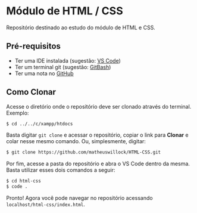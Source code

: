 # Módulo de HTML / CSS
Repositório destinado ao estudo do módulo de HTML e CSS.

## Pré-requisitos
* Ter uma IDE instalada (sugestão: [VS Code](https://code.visualstudio.com/download))
* Ter um terminal git (sugestão: [GitBash](https://git-scm.com/downloads))
* Ter uma nota no [GitHub](https://github.com)

## Como Clonar

Acesse o diretório onde o repositório deve ser clonado através do terminal. Exemplo:

``` sh
$ cd ../../c/xampp/htdocs
```

Basta digitar `git clone` e acessar o repositório, copiar o link para **Clonar** e colar nesse mesmo comando. Ou, simplesmente, digitar:

``` sh
$ git clone https://github.com/matheuswillock/HTML-CSS.git
```

Por fim, acesse a pasta do repositório e abra o VS Code dentro da mesma. Basta utilizar esses dois comandos a seguir:

```sh
$ cd html-css
$ code .
```
Pronto! Agora você pode navegar no repositório acessando `localhost/html-css/index.html`.